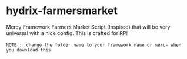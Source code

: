 # hydrix-farmersmarket
Mercy Framework Farmers Market Script (Inspired) that will be very universal with a nice config. This is crafted for RP!

  ` NOTE : `
``` change the folder name to your framework name or merc- when you download this``` 
